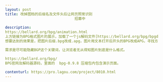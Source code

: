 ```yaml
---                
layout: post       
title: 改掉图档的后缀名及文件头后让网页照常识别
                                招募中
           
description: 
https://bellard.org/bpg/animation.html
上方链接为BPG格式图片的展示，加载了一个js解码文件[https://bellard.org/bpg/bpgdec8a.js]之后网页即可显示bpg图片。
想要达到的效果是，把图片后缀.bpg改成.apg，图片用文本打开后开头的BPG改成APG，寻找方法使页面内的图片依旧可以显示。

需求是尽可能隐藏BGP这个关键词，让浏览者无从得知图片到底是什么格式。

https://bellard.org/bpg/
BPG官网及解码器源码，里面的  bpg-0.9.8 压缩包内包含演示页面。
     
contenturl: https://pro.lagou.com/project/8010.html      
---                 
```

